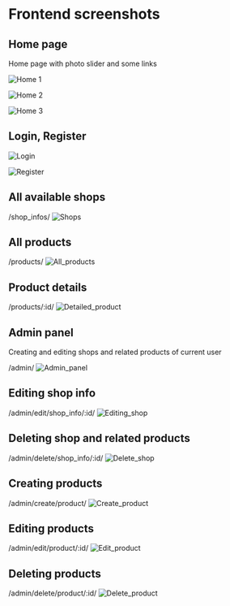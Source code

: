 # Frontend screenshots

## Home page

Home page with photo slider and some links

![Home 1](https://raw.githubusercontent.com/mikeeGB/react_ecommerce_app/master/screenshots_for_readme/1_home1.png)

![Home 2](https://raw.githubusercontent.com/mikeeGB/react_ecommerce_app/master/screenshots_for_readme/2_home2.png)

![Home 3](https://raw.githubusercontent.com/mikeeGB/react_ecommerce_app/master/screenshots_for_readme/3_home3.png)

## Login, Register

![Login](https://raw.githubusercontent.com/mikeeGB/react_ecommerce_app/master/screenshots_for_readme/Login.png)

![Register](https://raw.githubusercontent.com/mikeeGB/react_ecommerce_app/master/screenshots_for_readme/Register.png)

## All available shops

/shop_infos/
![Shops](https://raw.githubusercontent.com/mikeeGB/react_ecommerce_app/master/screenshots_for_readme/6_all_shops.png)

## All products

/products/
![All_products](https://raw.githubusercontent.com/mikeeGB/react_ecommerce_app/master/screenshots_for_readme/4_all_products.png)

## Product details

/products/:id/
![Detailed_product](https://raw.githubusercontent.com/mikeeGB/react_ecommerce_app/master/screenshots_for_readme/5_product_detailed.png)

## Admin panel

Creating and editing shops and related products of current user

/admin/
![Admin_panel](https://raw.githubusercontent.com/mikeeGB/react_ecommerce_app/master/screenshots_for_readme/7_admin_panel.png)

## Editing shop info

/admin/edit/shop_info/:id/
![Editing_shop](https://raw.githubusercontent.com/mikeeGB/react_ecommerce_app/master/screenshots_for_readme/8_editing_shop_info.png)

## Deleting shop and related products

/admin/delete/shop_info/:id/
![Delete_shop](https://raw.githubusercontent.com/mikeeGB/react_ecommerce_app/master/screenshots_for_readme/9_deleting_shop.png)

## Creating products

/admin/create/product/
![Create_product](https://raw.githubusercontent.com/mikeeGB/react_ecommerce_app/master/screenshots_for_readme/10_create_product.png)

## Editing products

/admin/edit/product/:id/
![Edit_product](https://raw.githubusercontent.com/mikeeGB/react_ecommerce_app/master/screenshots_for_readme/11_edit_product.png)

## Deleting products

/admin/delete/product/:id/
![Delete_product](https://raw.githubusercontent.com/mikeeGB/react_ecommerce_app/master/screenshots_for_readme/12_delete_product.png)